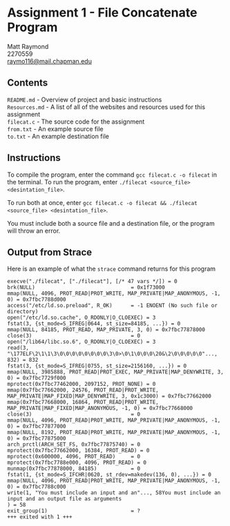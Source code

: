 # Assignment 1 - File Concatenate Program
Matt Raymond  
2270559  
raymo116@mail.chapman.edu

## Contents
`README.md` - Overview of project and basic instructions  
`Resources.md` - A list of all of the websites and resources used for this assignment  
`filecat.c` - The source code for the assignment  
`from.txt` - An example source file  
`to.txt` - An example destination file

## Instructions

To compile the program, enter the command `gcc filecat.c -o filecat` in the terminal. To run the program, enter `./filecat <source_file> <desintation_file>`.

To run both at once, enter `gcc filecat.c -o filecat && ./filecat <source_file> <desintation_file>`.

You must include both a source file and a destination file, or the program will throw an error.

## Output from Strace
Here is an example of what the `strace` command returns for this program  
```
execve("./filecat", ["./filecat"], [/* 47 vars */]) = 0  
brk(NULL)                               = 0x1f73000  
mmap(NULL, 4096, PROT_READ|PROT_WRITE, MAP_PRIVATE|MAP_ANONYMOUS, -1, 0) = 0x7fbc7788d000  
access("/etc/ld.so.preload", R_OK)      = -1 ENOENT (No such file or directory)  
open("/etc/ld.so.cache", O_RDONLY|O_CLOEXEC) = 3  
fstat(3, {st_mode=S_IFREG|0644, st_size=84185, ...}) = 0  
mmap(NULL, 84185, PROT_READ, MAP_PRIVATE, 3, 0) = 0x7fbc77878000  
close(3)                                = 0  
open("/lib64/libc.so.6", O_RDONLY|O_CLOEXEC) = 3  
read(3, "\177ELF\2\1\1\3\0\0\0\0\0\0\0\0\3\0>\0\1\0\0\0\20&\2\0\0\0\0\0"..., 832) = 832  
fstat(3, {st_mode=S_IFREG|0755, st_size=2156160, ...}) = 0  
mmap(NULL, 3985888, PROT_READ|PROT_EXEC, MAP_PRIVATE|MAP_DENYWRITE, 3, 0) = 0x7fbc7729f000  
mprotect(0x7fbc77462000, 2097152, PROT_NONE) = 0  
mmap(0x7fbc77662000, 24576, PROT_READ|PROT_WRITE, MAP_PRIVATE|MAP_FIXED|MAP_DENYWRITE, 3, 0x1c3000) = 0x7fbc77662000  
mmap(0x7fbc77668000, 16864, PROT_READ|PROT_WRITE, MAP_PRIVATE|MAP_FIXED|MAP_ANONYMOUS, -1, 0) = 0x7fbc77668000  
close(3)                                = 0  
mmap(NULL, 4096, PROT_READ|PROT_WRITE, MAP_PRIVATE|MAP_ANONYMOUS, -1, 0) = 0x7fbc77877000  
mmap(NULL, 8192, PROT_READ|PROT_WRITE, MAP_PRIVATE|MAP_ANONYMOUS, -1, 0) = 0x7fbc77875000  
arch_prctl(ARCH_SET_FS, 0x7fbc77875740) = 0  
mprotect(0x7fbc77662000, 16384, PROT_READ) = 0  
mprotect(0x600000, 4096, PROT_READ)     = 0  
mprotect(0x7fbc7788e000, 4096, PROT_READ) = 0  
munmap(0x7fbc77878000, 84185)           = 0  
fstat(1, {st_mode=S_IFCHR|0620, st_rdev=makedev(136, 0), ...}) = 0  
mmap(NULL, 4096, PROT_READ|PROT_WRITE, MAP_PRIVATE|MAP_ANONYMOUS, -1, 0) = 0x7fbc7788c000  
write(1, "You must include an input and an"..., 58You must include an input and an output file as arguments  
) = 58  
exit_group(1)                           = ?  
+++ exited with 1 +++  
```
